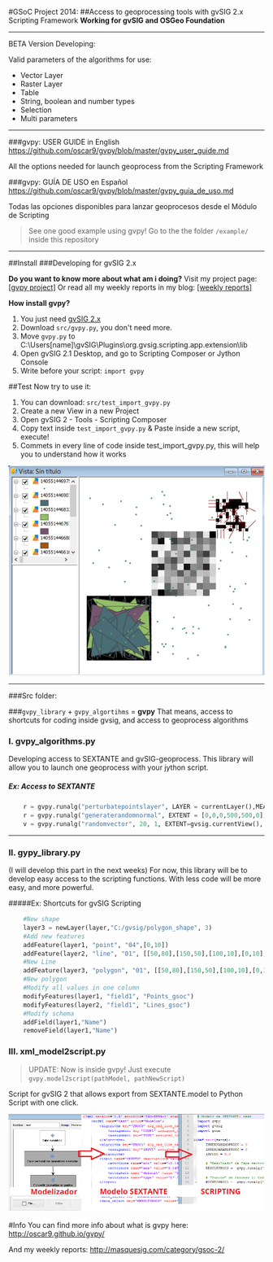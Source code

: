 #GSoC Project 2014:
##Access to geoprocessing tools with gvSIG 2.x Scripting Framework
**Working for gvSIG and OSGeo Foundation**

----------
BETA Version
Developing:

Valid parameters of the algorithms for use: 
- Vector Layer
- Raster Layer
- Table
- String, boolean and number types
- Selection
- Multi parameters

----------
###gvpy: USER GUIDE in English
https://github.com/oscar9/gvpy/blob/master/gvpy_user_guide.md

All the options needed for launch geoprocess from the Scripting Framework

###gvpy: GUÍA DE USO en Español
https://github.com/oscar9/gvpy/blob/master/gvpy_guia_de_uso.md

Todas las opciones disponibles para lanzar geoprocesos desde el Módulo de Scripting

> See one good example using gvpy! Go to the the folder `/example/` inside this repository

----------

##Install
###Developing for gvSIG 2.x

**Do you want to know more about what am i doing?**
Visit my project page: [\[gvpy project\]][1]
Or read all my weekly reports in my blog: [\[weekly reports\]][2]

**How install gvpy?**

 1. You just need [gvSIG 2.x][3]
 2. Download `src/gvpy.py`, you don't need more.
 3. Move `gvpy.py` to C:\Users\[name]\gvSIG\Plugins\org.gvsig.scripting.app.extension\lib
 4. Open gvSIG 2.1 Desktop, and go to Scripting Composer or Jython Console
 5. Write before your script: `import gvpy`

##Test
Now try to use it:

 1. You can download: `src/test_import_gvpy.py`
 2. Create a new View in a new Project
 3. Open gvSIG 2 - Tools - Scripting Composer
 4. Copy text inside `test_import_gvpy.py` & Paste inside a new script, execute!
 5. Commets in every line of code inside test_import_gvpy.py, this will help you to understand how it works

![Result of test_import_gvpy.py][5]

----------
###Src folder:

###`gvpy_library`  +  `gvpy_algortihms` = **gvpy**
That means, access to shortcuts for coding inside gvsig, and access to geoprocess algorithms


### I. gvpy_algorithms.py
Developing access to SEXTANTE and gvSIG-geoprocess.
This library will allow you to launch one geoprocess with your jython script.

##### Ex: Access to SEXTANTE
```python
    r = gvpy.runalg("perturbatepointslayer", LAYER = currentLayer(),MEAN = 5, STDDEV = 5 )
    r = gvpy.runalg("generaterandomnormal", EXTENT = [0,0,0,500,500,0], CELLSIZE=10, MEAN =0.5, STDDEV = 0.5)
    v = gvpy.runalg("randomvector", 20, 1, EXTENT=gvsig.currentView(), PATH = "C://gvsig//random_vector.shp")
```


----------


### II. gypy_library.py
(I will develop this part in the next weeks)
For now, this library will be to develop easy access to the scripting functions. With less code will be more easy, and more powerful.

#####Ex: Shortcuts for gvSIG Scripting
```python
    #New shape
    layer3 = newLayer(layer,"C:/gvsig/polygon_shape", 3)
    #Add new features
    addFeature(layer1, "point", "04",[0,10])
    addFeature(layer2, "line", "01", [[50,80],[150,50],[100,10],[0,10],[50,80]])
    #New Line
    addFeature(layer3, "polygon", "01", [[50,80],[150,50],[100,10],[0,10],[50,80]])
    #New polygon  
    #Modify all values in one column
    modifyFeatures(layer1, "field1", "Points_gsoc")
    modifyFeatures(layer2, "field1", "Lines_gsoc")
    #Modify schema
    addField(layer1,"Name")
    removeField(layer1,"Name")
```

### III. xml_model2script.py

> UPDATE: Now is inside gvpy! Just execute `gvpy.model2script(pathModel, pathNewScript)`

Script for gvSIG 2 that allows export from SEXTANTE.model to Python Script with one click.

![Export SEXTANTE.model to Script][4]






#Info
You can find more info about what is gvpy here: http://oscar9.github.io/gvpy/

And my weekly reports: http://masquesig.com/category/gsoc-2/


  [1]: http://oscar9.github.io/gvpy/
  [2]: http://masquesig.com/category/gsoc-2/
  [3]: http://www.gvsig.org/plone/home/projects/gvsig-desktop/official/gvsig-2.1/descargas
  [4]: https://raw.githubusercontent.com/oscar9/gvpy/master/data/images/modelosextante-scripting.png
  [5]: https://raw.githubusercontent.com/oscar9/gvpy/master/data/images/test_import_gvpy.png
